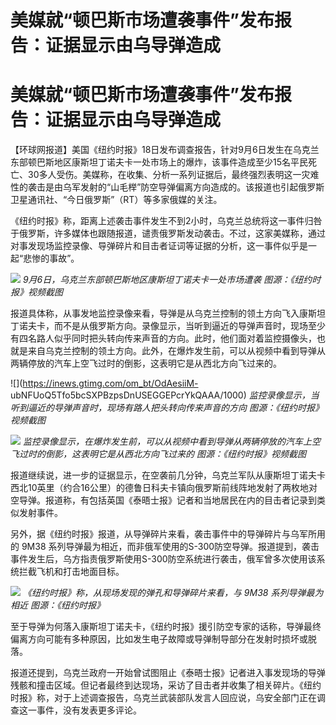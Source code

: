 # 美媒就“顿巴斯市场遭袭事件”发布报告：证据显示由乌导弹造成

# 美媒就“顿巴斯市场遭袭事件”发布报告：证据显示由乌导弹造成

【环球网报道】美国《纽约时报》18日发布调查报告，针对9月6日发生在乌克兰东部顿巴斯地区康斯坦丁诺夫卡一处市场上的爆炸，该事件造成至少15名平民死亡、30多人受伤。美媒称，在收集、分析一系列证据后，最终强烈表明这一灾难性的袭击是由乌军发射的“山毛榉”防空导弹偏离方向造成的。该报道也引起俄罗斯卫星通讯社、“今日俄罗斯”（RT）等多家俄媒的关注。

《纽约时报》称，距离上述袭击事件发生不到2小时，乌克兰总统将这一事件归咎于俄罗斯，许多媒体也跟随报道，谴责俄罗斯发动袭击。不过，这家美媒称，通过对事发现场监控录像、导弹碎片和目击者证词等证据的分析，这一事件似乎是一起“悲惨的事故”。

![](https://inews.gtimg.com/om_bt/OY1Q1xigtBHyev67uKXJDTlE8Hy2T4dDqM7Br_R62RlbQAA/1000)
_9月6日，乌克兰东部顿巴斯地区康斯坦丁诺夫卡一处市场遭袭 图源：《纽约时报》视频截图_

报道具体称，从事发地监控录像来看，导弹是从乌克兰控制的领土方向飞入康斯坦丁诺夫卡，而不是从俄罗斯方向。录像显示，当听到逼近的导弹声音时，现场至少有四名路人似乎同时把头转向传来声音的方向。此时，他们面对着监控摄像头，也就是来自乌克兰控制的领土方向。此外，在爆炸发生前，可以从视频中看到导弹从两辆停放的汽车上空飞过时的倒影，这表明它是从西北方向飞过来的。

![](https://inews.gtimg.com/om_bt/OdAesiiM-
ubNFUoQ5Tfo5bcSXPBzpsDnUSEGGEPcrYkQAAA/1000)
_监控录像显示，当听到逼近的导弹声音时，现场有路人把头转向传来声音的方向 图源：《纽约时报》视频截图_

![](https://inews.gtimg.com/om_bt/Osr0z-d03JiYiKgT63WF54JXvwSV3Q5fmDUNuXVCWPSsUAA/1000)
_监控录像显示，在爆炸发生前，可以从视频中看到导弹从两辆停放的汽车上空飞过时的倒影，这表明它是从西北方向飞过来的 图源：《纽约时报》视频截图_

报道继续说，进一步的证据显示，在空袭前几分钟，乌克兰军队从康斯坦丁诺夫卡西北10英里（约合16公里）的德鲁日科夫卡镇向俄罗斯前线阵地发射了两枚地对空导弹。报道称，有包括英国《泰晤士报》记者和当地居民在内的目击者记录到类似发射事件。

另外，据《纽约时报》报道，从导弹碎片来看，袭击事件中的导弹碎片与乌军所用的 9M38
系列导弹最为相近，而非俄军使用的S-300防空导弹。报道提到，袭击事件发生后，乌方指责俄罗斯使用S-300防空系统进行袭击，俄军曾多次使用该系统拦截飞机和打击地面目标。

![](https://inews.gtimg.com/om_bt/OocbZ7PnG3K4A-48JTxlAkJyutvsLlc5lTnhOtMdxxlWgAA/1000)
_《纽约时报》称，从现场发现的弹孔和导弹碎片来看，与 9M38 系列导弹最为相近 图源：《纽约时报》_

至于导弹为何落入康斯坦丁诺夫卡，《纽约时报》援引防空专家的话称，导弹最终偏离方向可能有多种原因，比如发生电子故障或导弹制导部分在发射时损坏或脱落。

报道还提到，乌克兰政府一开始曾试图阻止《泰晤士报》记者进入事发现场的导弹残骸和撞击区域。但记者最终到达现场，采访了目击者并收集了相关碎片。《纽约时报》称，对于上述调查报告，乌克兰武装部队发言人回应说，乌安全部门正在调查这一事件，没有发表更多评论。

